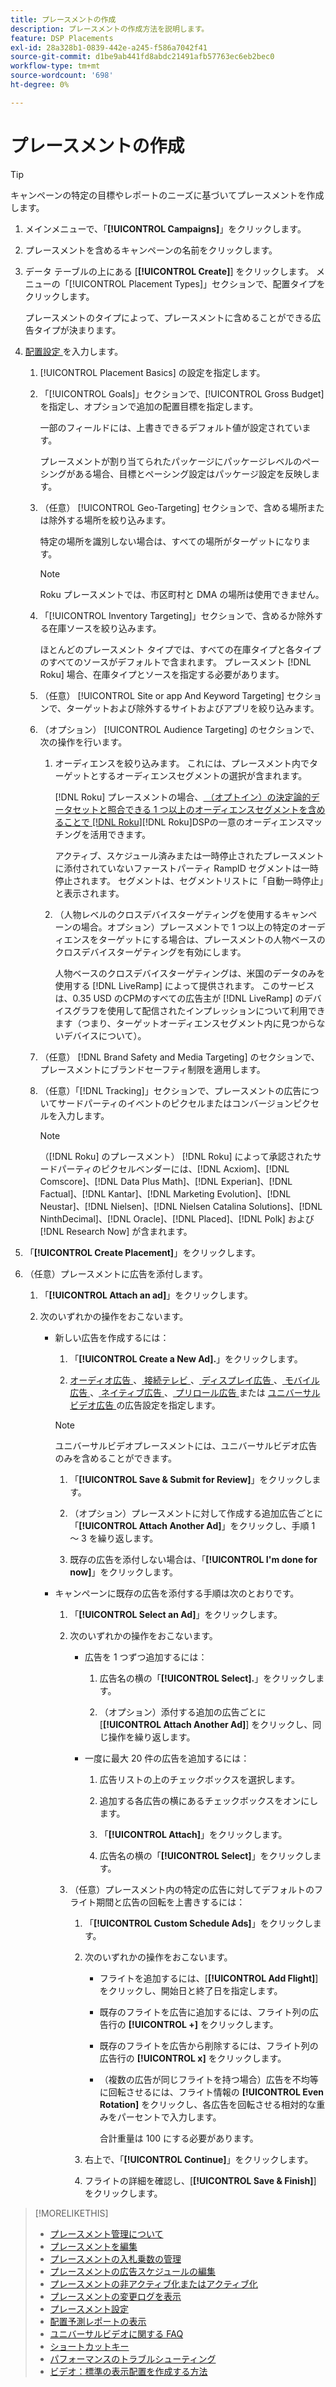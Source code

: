 ```yaml
---
title: プレースメントの作成
description: プレースメントの作成方法を説明します。
feature: DSP Placements
exl-id: 28a328b1-0839-442e-a245-f586a7042f41
source-git-commit: d1be9ab441fd8abdc21491afb57763ec6eb2bec0
workflow-type: tm+mt
source-wordcount: '698'
ht-degree: 0%

---
```


# プレースメントの作成

>[!TIP]
>
>キャンペーンの特定の目標やレポートのニーズに基づいてプレースメントを作成します。

1. メインメニューで、「**[!UICONTROL Campaigns]**」をクリックします。

1. プレースメントを含めるキャンペーンの名前をクリックします。

1. データ テーブルの上にある [**[!UICONTROL Create]**] をクリックします。 メニューの「[!UICONTROL Placement Types]」セクションで、配置タイプをクリックします。

   プレースメントのタイプによって、プレースメントに含めることができる広告タイプが決まります。

1. [ 配置設定 ](placement-settings.md) を入力します。

   1. [!UICONTROL Placement Basics] の設定を指定します。

   1. 「[!UICONTROL Goals]」セクションで、[!UICONTROL Gross Budget] を指定し、オプションで追加の配置目標を指定します。

      一部のフィールドには、上書きできるデフォルト値が設定されています。

      プレースメントが割り当てられたパッケージにパッケージレベルのペーシングがある場合、目標とペーシング設定はパッケージ設定を反映します。

   1. （任意） [!UICONTROL Geo-Targeting] セクションで、含める場所または除外する場所を絞り込みます。

      特定の場所を識別しない場合は、すべての場所がターゲットになります。

      >[!NOTE]
      >
      >Roku プレースメントでは、市区町村と DMA の場所は使用できません。

   1. 「[!UICONTROL Inventory Targeting]」セクションで、含めるか除外する在庫ソースを絞り込みます。

      ほとんどのプレースメント タイプでは、すべての在庫タイプと各タイプのすべてのソースがデフォルトで含まれます。 プレースメント [!DNL Roku] 場合、在庫タイプとソースを指定する必要があります。

   1. （任意） [!UICONTROL Site or app And Keyword Targeting] セクションで、ターゲットおよび除外するサイトおよびアプリを絞り込みます。

   1. （オプション） [!UICONTROL Audience Targeting] のセクションで、次の操作を行います。

      1. オーディエンスを絞り込みます。 これには、プレースメント内でターゲットとするオーディエンスセグメントの選択が含まれます。

         [!DNL Roku] プレースメントの場合、[ （オプトイン）の決定論的データセットと照合できる 1 つ以上のオーディエンスセグメントを含めることで  [!DNL Roku]](/help/dsp/inventory/roku-inventory.md)[!DNL Roku]DSPの一意のオーディエンスマッチングを活用できます。

         アクティブ、スケジュール済みまたは一時停止されたプレースメントに添付されていないファーストパーティ RampID セグメントは一時停止されます。 セグメントは、セグメントリストに「自動一時停止」と表示されます。

      1. （人物レベルのクロスデバイスターゲティングを使用するキャンペーンの場合。オプション）プレースメントで 1 つ以上の特定のオーディエンスをターゲットにする場合は、プレースメントの人物ベースのクロスデバイスターゲティングを有効にします。

         人物ベースのクロスデバイスターゲティングは、米国のデータのみを使用する [!DNL LiveRamp] によって提供されます。 このサービスは、0.35 USD のCPMのすべての広告主が [!DNL LiveRamp] のデバイスグラフを使用して配信されたインプレッションについて利用できます（つまり、ターゲットオーディエンスセグメント内に見つからないデバイスについて）。

   1. （任意） [!DNL Brand Safety and Media Targeting] のセクションで、プレースメントにブランドセーフティ制限を適用します。

   1. （任意）「[!DNL Tracking]」セクションで、プレースメントの広告についてサードパーティのイベントのピクセルまたはコンバージョンピクセルを入力します。

      >[!NOTE]
      >
      >（[!DNL Roku] のプレースメント） [!DNL Roku] によって承認されたサードパーティのピクセルベンダーには、[!DNL Acxiom]、[!DNL Comscore]、[!DNL Data Plus Math]、[!DNL Experian]、[!DNL Factual]、[!DNL Kantar]、[!DNL Marketing Evolution]、[!DNL Neustar]、[!DNL Nielsen]、[!DNL Nielsen Catalina Solutions]、[!DNL NinthDecimal]、[!DNL Oracle]、[!DNL Placed]、[!DNL Polk] および [!DNL Research Now] が含まれます。

1. 「**[!UICONTROL Create Placement]**」をクリックします。

1. （任意）プレースメントに広告を添付します。

   1. 「**[!UICONTROL Attach an ad]**」をクリックします。

   1. 次のいずれかの操作をおこないます。

      * 新しい広告を作成するには：

         1. 「**[!UICONTROL Create a New Ad].**」をクリックします。

         1. [ オーディオ広告 ](/help/dsp/campaign-management/ads/ad-settings-audio.md)、[ 接続テレビ ](/help/dsp/campaign-management/ads/ad-settings-connected-tv.md)、[ ディスプレイ広告 ](/help/dsp/campaign-management/ads/ad-settings-display.md)、[ モバイル広告 ](/help/dsp/campaign-management/ads/ad-settings-mobile.md)、[ ネイティブ広告 ](/help/dsp/campaign-management/ads/ad-settings-native.md)、[ プリロール広告 ](/help/dsp/campaign-management/ads/ad-settings-pre-roll.md) または [ ユニバーサルビデオ広告 ](/help/dsp/campaign-management/ads/ad-settings-universal-video.md) の広告設定を指定します。

        >[!NOTE]
        >
        >ユニバーサルビデオプレースメントには、ユニバーサルビデオ広告のみを含めることができます。

         1. 「**[!UICONTROL Save & Submit for Review]**」をクリックします。

         1. （オプション）プレースメントに対して作成する追加広告ごとに「**[!UICONTROL Attach Another Ad]**」をクリックし、手順 1 ～ 3 を繰り返します。

         1. 既存の広告を添付しない場合は、「**[!UICONTROL I'm done for now]**」をクリックします。

      * キャンペーンに既存の広告を添付する手順は次のとおりです。

         1. 「**[!UICONTROL Select an Ad]**」をクリックします。

         1. 次のいずれかの操作をおこないます。

            * 広告を 1 つずつ追加するには：

               1. 広告名の横の「**[!UICONTROL Select].**」をクリックします。

               1. （オプション）添付する追加の広告ごとに [**[!UICONTROL Attach Another Ad]**] をクリックし、同じ操作を繰り返します。

            * 一度に最大 20 件の広告を追加するには：

               1. 広告リストの上のチェックボックスを選択します。

               1. 追加する各広告の横にあるチェックボックスをオンにします。

               1. 「**[!UICONTROL Attach]**」をクリックします。

               1. 広告名の横の「**[!UICONTROL Select]**」をクリックします。

         1. （任意）プレースメント内の特定の広告に対してデフォルトのフライト期間と広告の回転を上書きするには：

            1. 「**[!UICONTROL Custom Schedule Ads]**」をクリックします。

            1. 次のいずれかの操作をおこないます。

               * フライトを追加するには、[**[!UICONTROL Add Flight]**] をクリックし、開始日と終了日を指定します。

               * 既存のフライトを広告に追加するには、フライト列の広告行の **[!UICONTROL +]** をクリックします。

               * 既存のフライトを広告から削除するには、フライト列の広告行の **[!UICONTROL x]** をクリックします。

               * （複数の広告が同じフライトを持つ場合）広告を不均等に回転させるには、フライト情報の **[!UICONTROL Even Rotation]** をクリックし、各広告を回転させる相対的な重みをパーセントで入力します。

                 合計重量は 100 にする必要があります。

            1. 右上で、「**[!UICONTROL Continue]**」をクリックします。

            1. フライトの詳細を確認し、[**[!UICONTROL Save & Finish]**] をクリックします。

>[!MORELIKETHIS]
>
>* [ プレースメント管理について ](placement-about.md)
>* [ プレースメントを編集 ](placement-edit.md)
>* [ プレースメントの入札乗数の管理 ](placement-manage-bid-multipliers.md)
>* [ プレースメントの広告スケジュールの編集 ](placement-edit-ad-schedule.md)
>* [ プレースメントの非アクティブ化またはアクティブ化 ](placement-pause-activate.md)
>* [ プレースメントの変更ログを表示 ](placement-change-log.md)
>* [ プレースメント設定 ](placement-settings.md)
>* [ 配置予測レポートの表示 ](/help/dsp/campaign-management/reports/placement-forecast.md)
>* [ ユニバーサルビデオに関する FAQ](/help/dsp/campaign-management/faq-universal-video.md)
>* [ ショートカットキー ](/help/dsp/campaign-management/reports/keyboard-shortcuts.md)
>* [ パフォーマンスのトラブルシューティング ](/help/dsp/optimization/troubleshooting-performance.md)
>* [ ビデオ：標準の表示配置を作成する方法 ](https://video.tv.adobe.com/v/340454)
